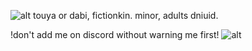 ![alt](https://wilardo.crd.co/assets/images/gallery18/2db40534_original.gif?v=770dec35) touya or dabi, fictionkin. minor, adults dniuid.

!don't add me on discord without warning me first! ![alt](https://wilardo.crd.co/assets/images/gallery04/463254ad_original.gif?v=770dec35)
<!---
touyaoi/touyaoi is a ✨ special ✨ repository because its `README.md` (this file) appears on your GitHub profile.
You can click the Preview link to take a look at your changes.
--->
